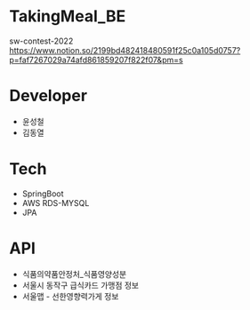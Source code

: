 # TakingMeal_BE
sw-contest-2022 <br>
https://www.notion.so/2199bd482418480591f25c0a105d0757?p=faf7267029a74afd861859207f822f07&pm=s

# Developer
* 윤성철
* 김동열

# Tech
* SpringBoot
* AWS RDS-MYSQL
* JPA

# API
* 식품의약품안정처_식품영양성분
* 서울시 동작구 급식카드 가맹점 정보
* 서울맵 - 선한영향력가게 정보

